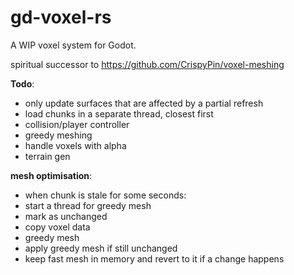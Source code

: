 # gd-voxel-rs
A WIP voxel system for Godot.

spiritual successor to https://github.com/CrispyPin/voxel-meshing

**Todo**:
- only update surfaces that are affected by a partial refresh
- load chunks in a separate thread, closest first
- collision/player controller
- greedy meshing
- handle voxels with alpha
- terrain gen

**mesh optimisation**:  
- when chunk is stale for some seconds:
- start a thread for greedy mesh
- mark as unchanged
- copy voxel data
- greedy mesh
- apply greedy mesh if still unchanged
- keep fast mesh in memory and revert to it if a change happens

